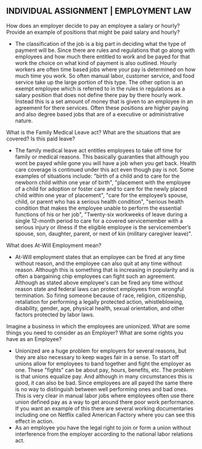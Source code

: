 ## INDIVIDUAL ASSIGNMENT | EMPLOYMENT LAW

How does an employer decide to pay an employee a salary or hourly?  Provide an example of positions that might be paid salary and hourly?
  - The classification of the job is a big part in deciding what the type of payment will be. Since there are rules and regulations that go along with employees and how much there entitled to work and be payed for that work the choice on what kind of payment is also outlined. Hourly workers are often time based jobs where your pay is determined on how much time you work. So often manual labor, customer service, and food service take up the large portion of this type. The other option is an exempt employee which is referred to in the rules in regulations as a salary position that does not define there pay by there hourly work. Instead this is a set amount of money that is given to an employee in an agreement for there services. Often these positions are higher paying and also degree based jobs that are of a executive or administrative nature.

What is the Family Medical Leave act?  What are the situations that are covered?  Is this paid leave?  
  - The family medical leave act entitles employees to take off time for family or medical reasons. This basically guaranties that although you wont be payed while gone you will have a job when you get back. Health care coverage is continued under this act even though pay is not. Some examples of situations include: "birth of a child and to care for the newborn child within one year of birth", "placement with the employee of a child for adoption or foster care and to care for the newly placed child within one year of placement", "care for the employee’s spouse, child, or parent who has a serious health condition", "serious health condition that makes the employee unable to perform the essential functions of his or her job", "Twenty-six workweeks of leave during a single 12-month period to care for a covered servicemember with a serious injury or illness if the eligible employee is the servicemember’s spouse, son, daughter, parent, or next of kin (military caregiver leave)".  

What does At-Will Employment mean?
  - At-Will employment states that an employee can be fired at any time without reason, and the employee can also quit at any time without reason. Although this is something that is increasing in popularity and is often a bargaining chip employees can fight such an agreement. Although as stated above employee's can be fired any time without reason state and federal laws can protect employees from wrongful termination. So firing someone because of race, religion, citizenship, retaliation for performing a legally protected action, whistleblowing, disability, gender, age, physical health, sexual orientation, and other factors protected by labor laws.

Imagine a business in which the employees are unionized.  What are some things you need to consider as an Employer?  What are some rights you have as an Employee?
  - Unionized are a huge problem for employers for several reasons, but they are also necessary to keep wages fair in a sense. To start off unions allow for employees to band together and fight the employer as one. These "fights" can be about pay, hours, benefits, etc. The problem is that unions equalize pay. And although in many circumstances this is good, it can also be bad. Since employees are all payed the same there is no way to distinguish between well performing ones and bad ones. This is very clear in manual labor jobs where employees often use there union defined pay as a way to get around there poor work performance. If you want an example of this there are several working documentaries including one on Netflix called American Factory where you can see this effect in action.
  - As an employee you have the legal right to join or form a union without interference from the employer according to the national labor relations act.
